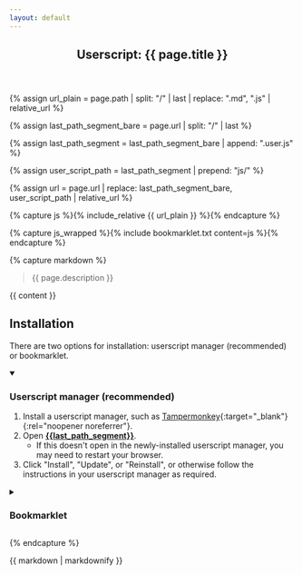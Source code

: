 ```yaml
---
layout: default
---
```


<article class="post">

<header class="post-header">
	<h1 class="page-heading">Userscript: {{ page.title }}</h1>
</header>

{% assign url_plain = page.path
	| split: "/"
	| last
	| replace: ".md", ".js"
	| relative_url
%}

{% assign last_path_segment_bare = page.url
	| split: "/"
	| last
%}

{% assign last_path_segment = last_path_segment_bare
	| append: ".user.js"
%}

{% assign user_script_path = last_path_segment
	| prepend: "js/"
%}

{% assign url = page.url
	| replace: last_path_segment_bare, user_script_path
	| relative_url
%}

{% capture js %}{% include_relative {{ url_plain }} %}{% endcapture %}

{% capture js_wrapped %}{% include bookmarklet.txt content=js %}{% endcapture %}

{% capture markdown %}

> {{ page.description }}

{{ content }}

## Installation

There are two options for installation: userscript manager (recommended) or bookmarklet.

<details markdown="1" open>

<summary markdown="1">

### Userscript manager (recommended)

</summary>

1. Install a userscript manager, such as [Tampermonkey](https://www.tampermonkey.net/){:target="_blank"}{:rel="noopener noreferrer"}.
1. Open **[{{last_path_segment}}]({{url}})**.
	- If this doesn't open in the newly-installed userscript manager, you may need to restart your browser.
1. Click "Install", "Update", or "Reinstall", or otherwise follow the instructions in your userscript manager as required.

</details>

<details markdown="1">

<summary markdown="1">

### Bookmarklet

</summary>

1. Drag the following link onto your [bookmarks bar](https://www.howtogeek.com/415733/how-to-show-or-hide-the-google-chrome-bookmarks-bar/):
    - **[{{page.title}}](javascript:{{ js_wrapped | url_encode | replace: "+", "%20" }})**
2. Click the newly-created bookmark to run the code.

You'll need to click it again for each page load. Note that you must manually re-install to apply any updates if you use the bookmarklet method.

</details>

{% endcapture %}

{{ markdown | markdownify }}

</article>

<script>
document.body.addEventListener('click', e => {
	const d = e.target.closest('details')

	if (d) {
		const prevState = d.open

		for (const el of document.querySelectorAll('details')) {
			if (el !== d) {
				el.open = false
			}

			// else handled natively
		}
	}
})
</script>

